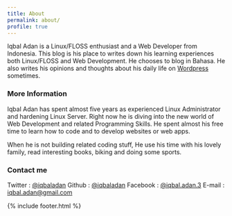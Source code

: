 ```yaml
---
title: About
permalink: about/
profile: true
---
```


Iqbal Adan is a Linux/FLOSS enthusiast and a Web Developer from Indonesia. This blog is his place to writes down his learning experiences both Linux/FLOSS and Web Development. He chooses to blog in Bahasa. He also writes his opinions and thoughts about his daily life on [Wordpress](https://iqbaladan.wordpress.com) sometimes.

### More Information

Iqbal Adan has spent almost five years as experienced Linux Administrator and hardening Linux Server. Right now he is diving into the new world of Web Development and related Programming Skills. He spent almost his free time to learn how to code  and to develop websites or web apps.

When he is not building related coding stuff, He use his time with his lovely family, read interesting books, biking and doing some sports.

### Contact me

Twitter  : [@iqbaladan](https://twitter.com/iqbaladan)
Github   : [@iqbaladan](https://github.com/iqbaladan)
Facebook : [@iqbal.adan.3](https://www.facebook.com/iqbal.adan.3)
E-mail   : [iqbal.adan@gmail.com](mailto:iqbal.adan@gmail.com)

{% include footer.html %}
